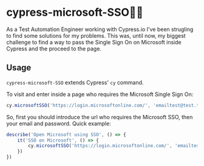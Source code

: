 # cypress-microsoft-SSO👨‍💻
As a Test Automation Engineer working with Cypress.io I've been strugling to find some solutions for my problems. 
This was, until now, my biggest challenge to find a way to pass the Single Sign On on Microsoft inside Cypress and the proceed to the page.

## Usage
`cypress-microsoft-SSO` extends Cypress' `cy` command.

To visit and enter inside a page who requires the Microsoft Single Sign On:
```javascript
cy.microsoftSSO('https://login.microsoftonline.com/', 'emailtest@test.test', 'P4$sw0rd.1')
```
So, first you should introduce the url who requires the Microsoft SSO, then your email and password.
Quick example:
```javascript
describe('Open Microsoft using SSO', () => {
    it('SSO on Microsoft', () => {
        cy.microsoftSSO('https://login.microsoftonline.com/', 'emailtest@test.test', 'P4$sw0rd.1')
    })
})
```
